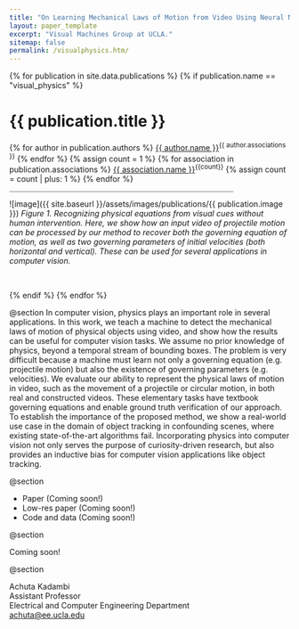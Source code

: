 ```yaml
---
title: "On Learning Mechanical Laws of Motion from Video Using Neural Networks"
layout: paper_template
excerpt: "Visual Machines Group at UCLA."
sitemap: false
permalink: /visualphysics.htm/
---
```


{% for publication in site.data.publications %}
{% if publication.name == "visual_physics" %}

# {{ publication.title }}
{% for author in publication.authors %} [{{ author.name }}]({{author.link}})<sup>{{ author.associations }}</sup>
{% endfor %}
{% assign count = 1 %}
{% for association in publication.associations %} [{{ association.name }}]({{association.link}})<sup>{{count}}</sup> {% assign count = count | plus: 1 %}
{% endfor %}

<hr class="center" style="width: 80%; color: grey; height: 0.2px; background-color:grey;"/>

![image]({{ site.baseurl }}/assets/images/publications/{{ publication.image }})
*Figure 1. Recognizing physical equations from visual cues without human intervention. Here, we show how an input video of projectile motion can be processed by our method to recover both the governing equation of motion, as well as two governing parameters of initial velocities (both horizontal and vertical). These can be used for several applications in computer vision.*
<!--
*Figure 1. An overview of the Visual Physics philosophy. Multiple videos describing a physics task are used as input to our proposed algorithm. The method is able to discover both governing parameters (such as initial velocities) and the governing equations (kinematic equations in the above case).*
-->
<br>

{% endif %}
{% endfor %}

<!--

  1 Abstract
  2 Files
  3 Citations
  4 Press
  5 Contact
  6 FAQ
  7 Media

-->

@section
In computer vision, physics plays an important role in several applications. In this work, we teach a machine to detect the mechanical laws of motion of physical objects using video, and show how the results can be useful for computer vision tasks. We assume no prior knowledge of physics, beyond a temporal stream of bounding boxes. The problem is very difficult because a machine must learn not only a governing equation (e.g. projectile motion) but also the existence of governing parameters (e.g. velocities). We evaluate our ability to represent the physical laws of motion in video, such as the movement of a projectile or circular motion, in both real and constructed videos. These elementary tasks have textbook governing equations and enable ground truth verification of our approach. To establish the importance of the proposed method, we show a real-world use case in the domain of object tracking in confounding scenes, where existing state-of-the-art algorithms fail. Incorporating physics into computer vision not only serves the purpose of curiosity-driven research, but also provides an inductive bias for computer vision applications like object tracking.

<!--
In this paper, we teach a machine to discover the laws of physics from video streams. We assume no prior knowledge of physics, beyond a temporal stream of bounding boxes. The problem is very difficult because a machine must learn not only a governing equation (e.g. projectile motion) but also the existence of governing parameters (e.g. velocities). We evaluate our ability to discover physical laws on videos of elementary physical phenomena, such as projectile motion or circular motion. These elementary tasks have textbook governing equations and enable ground truth verification of our approach.
-->

@section
- Paper (Coming soon!) <!-- ([PDF](https://arxiv.org/pdf/1911.11893.pdf)) -->
- Low-res paper (Coming soon!)
- Code and data (Coming soon!)

@section

Coming soon!

<!-- @section -->
<!--@article{chari2019visual, \
  &nbsp; title={Visual Physics: Discovering Physical Laws from Videos}, \
  &nbsp; author={Chari, Pradyumna and Talegaonkar, Chinmay and Ba, Yunhao and Kadambi, Achuta}, \
  &nbsp; journal={arXiv preprint arXiv:1911.11893}, \
  &nbsp; year={2019} \
}-->


@section

Achuta Kadambi<br>
Assistant Professor<br>
Electrical and Computer Engineering Department<br>
achuta@ee.ucla.edu


<!--**What is the philosophy behind Visual Physics?**
Through history, major physical discoveries have followed a principled sequence: visual observations, inference and conclusions. The apocryphal story of Newton and the falling apple, in relation to the discovery of gravity, perfectly epitomizes this notion. Through our work on 'Visual Physics', we look to make a first attempt at bringing this framework and notion of discovery to the domain of machines.

**What are the technical contributions as part of Visual Physics?** \
We propose an AI-driven pipeline capable of identifying governing physical parameters and equations, from videos of motion-dependent physics phenomena. We show promising results for both synthetic and real videos, where human interpretable equations are obtained as the end output.

**What is the significance of this work as part of the larger domain of AI for discovery and physics?** \
We see this work as a precursor to sustained research towards discovery of increasingly complex, and eventually unknown, physical phenomena from videos. If successful, the use cases for such capabilities are wide ranging: from better understanding astronomical interactions to delving deeper into the behavior of cancers and physiological phenomena.

**How does Visual Physics compare with existing art?** \
Most existing works address one part of the visual physics pipeline: [Iten18] addresses the discovery of governing physical parameters from measured physical data, while a large amount of prior work on genetic programming and symbolic regression addresses the notion of discovering governing equations from appropriate data. On the other hand, [Huang18] addresses the visual physics pipeline; however, the physics phenomena that may be addressed by them is limited since their proposed method is unable to discover governing parameters. To the best of our knowledge, our proposed method is the first to address the entire discovery pipeline without any prior information about the physics phenomenon under consideration.-->
